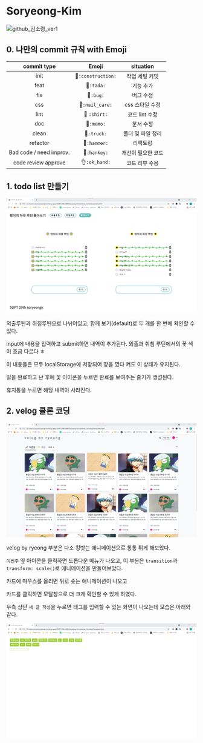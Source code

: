 # Soryeong-Kim

![github_김소령_ver1](https://user-images.githubusercontent.com/24906022/135575080-4f4bf4ea-bac1-4cbd-ae51-677eab9ea06d.png)

## 0. 나만의 commit 규칙 with Emoji

|       commit type       |             Emoji              |     situation      |
| :---------------------: | :----------------------------: | :----------------: |
|          init           | :construction:`:construction:` |   작업 세팅 커밋   |
|          feat           |         :tada:`:tada:`         |     기능 추가      |
|           fix           |          :bug:`:bug:`          |     버그 수정      |
|           css           |    :nail_care:`:nail_care:`    |  css 스타일 수정   |
|          lint           |       :shirt: `:shirt:`        |   코드 lint 수정   |
|           doc           |         :memo:`:memo:`         |     문서 수정      |
|          clean          |        :truck:`:truck:`        | 폴더 및 파일 정리  |
|        refactor         |       :hammer:`:hammer:`       |      리팩토링      |
| Bad code / need improv. |       :hankey:`:hankey:`       | 개선이 필요한 코드 |
|   code review approve   |     :ok_hand:`:ok_hand:`​      |   코드 리뷰 수용   |

## 1. todo list 만들기

![view](./readmeImg/assignment1_todoList.png)

외출루틴과 취침루틴으로 나뉘어있고, 함께 보기(default)로 두 개를 한 번에 확인할 수 있다.

input에 내용을 입력하고 submit하면 내역이 추가된다. 외출과 취침 루틴에서의 꽃 색이 조금 다르다 ㅎ

이 내용들은 모두 localStorage에 저장되어 창을 껐다 켜도 이 상태가 유지된다.

일을 완료하고 난 후에 꽃 아이콘을 누르면 완료를 보여주는 줄기가 생성된다.

휴지통을 누르면 해당 내역이 사라진다.

## 2. velog 클론 코딩

![view](./readmeImg/assignment2_velog.png)

velog by ryeong 부분은 다소 킹밧는 애니메이션으로 통통 튀게 해보았다.

`이번주` 옆 아이콘을 클릭하면 드롭다운 메뉴가 나오고, 이 부분은 `transition`과 `transform: scale()`로 애니메이션을 만들어보았다.

카드에 마우스를 올리면 위로 솟는 애니메이션이 나오고

카드를 클릭하면 모달창으로 더 크게 확인할 수 있게 하였다.

우측 상단 `새 글 작성`을 누르면 태그를 입력할 수 있는 화면이 나오는데 모습은 아래와 같다.

![view](./readmeImg/assignment2_velog2.png)
